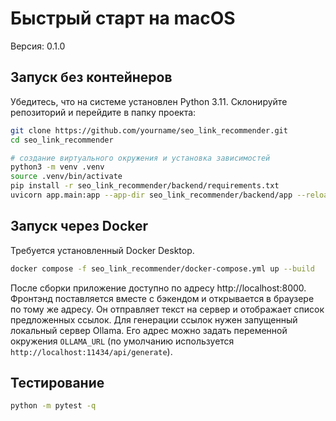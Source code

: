 # Быстрый старт на macOS

Версия: 0.1.0

## Запуск без контейнеров

Убедитесь, что на системе установлен Python 3.11.
Склонируйте репозиторий и перейдите в папку проекта:

```bash
git clone https://github.com/yourname/seo_link_recommender.git
cd seo_link_recommender
```

```bash
# создание виртуального окружения и установка зависимостей
python3 -m venv .venv
source .venv/bin/activate
pip install -r seo_link_recommender/backend/requirements.txt
uvicorn app.main:app --app-dir seo_link_recommender/backend/app --reload
```

## Запуск через Docker

Требуется установленный Docker Desktop.

```bash
docker compose -f seo_link_recommender/docker-compose.yml up --build
```

После сборки приложение доступно по адресу http://localhost:8000.
Фронтэнд поставляется вместе с бэкендом и открывается в браузере по тому же
адресу. Он отправляет текст на сервер и отображает список предложенных ссылок.
Для генерации ссылок нужен запущенный локальный сервер Ollama. Его адрес можно
задать переменной окружения `OLLAMA_URL` (по умолчанию используется
`http://localhost:11434/api/generate`).

## Тестирование

```bash
python -m pytest -q
```
